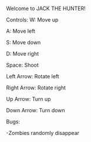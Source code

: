 Welcome to JACK THE HUNTER!


Controls:
  W: Move up
  
  A: Move left
  
  S: Move down
  
  D: Move right
  
  Space: Shoot
  
  Left Arrow: Rotate left
  
  Right Arrow: Rotate right
  
  Up Arrow: Turn up
  
  Down Arrow: Turn down
 
  
 Bugs:


  -Zombies randomly disappear
